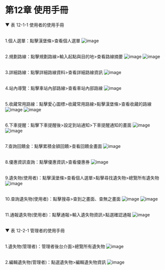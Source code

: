 # 第12章	使用手冊
▼ 表 12-1-1 使用者的使用手冊

<br>1.個人選單：點擊漢堡條>查看個人選單
![image](https://user-images.githubusercontent.com/97924094/201306785-221b7732-f3bd-4c36-a2cb-03e4bcf3f2b0.png)

<br>2.規劃路線：點擊規劃路線>輸入起點與目的地>查看路線摘要
![image](https://user-images.githubusercontent.com/97924094/201291493-fc1b6df4-dce4-4aab-8a96-336db18aefab.png)
![image](https://user-images.githubusercontent.com/97924094/201293373-8cbe1155-a7a8-4f6f-8907-bec292ce3afc.png)

<br>3.詳細路線：點擊詳細路線資料>查看詳細路線資訊
![image](https://user-images.githubusercontent.com/97924094/201293767-fa55aa33-3b92-4277-86f6-d3b42458d7b9.png)

<br>4.站內導覽：點擊車站內部路線>查看車站內部路線
![image](https://user-images.githubusercontent.com/97924094/201295167-25119028-1c8f-4def-9d78-7b32444f7b28.png)

<br>5.收藏常用路線：點擊愛心圖標>收藏常用路線>點擊漢堡條>查看收藏的路線
![image](https://user-images.githubusercontent.com/97924094/201299040-5a5900ec-ed8f-4bec-a9a7-c91551cc37c0.png)
![image](https://user-images.githubusercontent.com/97924094/201299122-0963ed01-96dd-42fa-bb05-32a5dc17c85c.png)

<br>6.下車提醒：點擊下車提醒後>設定到站通知>下車提醒通知的畫面
![image](https://user-images.githubusercontent.com/97924094/201362777-e69e7adc-78e8-49df-a40a-bedea10e86ba.png)
![image](https://user-images.githubusercontent.com/97924094/201362870-e459ee2f-9d22-4da2-a58f-6d3ee23e983b.png)

<br>7.查詢回饋金：點擊累積金額回饋>查看回饋金畫面 
![image](https://user-images.githubusercontent.com/97924094/201363750-d6100a94-fe2d-408c-913a-8b2c53433dd4.png)

<br>8.優惠資訊查詢：點擊優惠資訊>查看優惠券
![image](https://user-images.githubusercontent.com/97924094/201301551-41a2cc7e-0fa7-427e-9631-f67a43aa9add.png)

<br>9.遺失物(使用者)：點擊漢堡條>查看個人選單>點擊尋找遺失物>總覽所有遺失物
![image](https://user-images.githubusercontent.com/97924094/201363515-15e98b0d-b02d-46e1-9212-c0109f21adb5.png)

<br>10.查詢遺失物(使用者)：點擊搜尋>查到之畫面、查無之畫面
![image](https://user-images.githubusercontent.com/97924094/201363806-118d5aec-758e-4265-8f8d-b5291c7d4074.png)
![image](https://user-images.githubusercontent.com/97924094/201364389-4a3b5aee-11a0-4d46-a9bb-5da7ba80a003.png)

<br>11.通報遺失物(使用者)：點擊通報>輸入遺失物資訊>點選確認通報
![image](https://user-images.githubusercontent.com/97924094/201364675-0eb8ccfc-cc5f-4178-ae05-d866253dce70.png)

<br>▼ 表 12-2-1 管理者的使用手冊

<br>1.遺失物(管理者)：管理者後台介面>總覽所有遺失物
![image](https://user-images.githubusercontent.com/97924094/201462175-b402595b-02a0-48c1-9243-be5585db0df7.png)

<br>2.編輯遺失物(管理者)：點選遺失物>編輯遺失物資訊
![image](https://user-images.githubusercontent.com/97924094/201462200-af8fa0a3-637d-4be7-9ebe-7a627b24a345.png)
